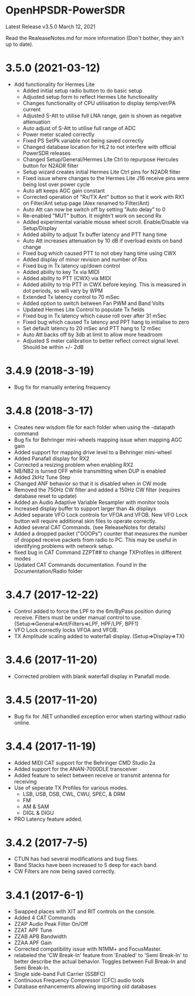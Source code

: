 # OpenHPSDR-PowerSDR

Latest Release v3.5.0 March 12, 2021

Read the RealeaseNotes.md for more information (Don't bother, they ain't up to date).

# 3.5.0 (2021-03-12)
- Add functionality for Hermes Lite
  - Added initial setup radio button to do basic setup
  - Adjusted setup form to reflect Hermes Lite functionality
  - Changes functionality of CPU utilisation to display temp/ver/PA current
  - Adjusted S-Att to utilise full LNA range, gain is shown as negative attenuation
  - Auto adjust of S-Att to utilise full range of ADC
  - Power meter scaled correctly
  - Fixed PS SetPk variable not being saved correctly
  - Changed database location for HL2 to not interfere with official  PowerSDR releases
  - Changed Setup/General/Hermes Lite Ctrl to repurpose Hercules button for N2ADR filter
  - Setup wizard creates initial Hermes Lite Ctrl pins for N2ADR filter
  - Fixed issue where changes to the Hermes Lite J16 receive pins were being lost over power cycle
  - Auto att keeps AGC gain constant
  - Corrected operation of "Rx/TX Ant" button so that it work with RX1 on Filter/Ant setup page (Alex renamed to Filter/Ant)  
  - Auto Att can now be switch off by setting "Auto delay" to 0
  - Re-enabled "MUT" button. It mightn't work on second Rx
  - Added experimental variable mouse wheel scroll. Enable/Disable via Setup/Display
  - Added ability to adjust Tx buffer latency and PTT hang time
  - Auto Att increases attenuation by 10 dB if overload exists on band change
  - Fixed bug which caused PTT to not obey hang time using CWX
  - Added display of minor revision and number of Rxs
  - Fixed bug in Tx latency up/down control
  - Added ability to key Tx via MIDI
  - Added ability to PTT (CWX) via MIDI
  - Added ability to trip PTT in CWX before keying. This is measured in dot periods, so will vary by WPM
  - Extended Tx latency control to 70 mSec 
  - Added option to switch between Fan PWM and Band Volts
  - Updated Hermes Lite Control to populate Tx fields
  - Fixed bug in Tx latency which cause roll over after 31 mSec
  - Fixed bug which caused Tx latency and PPT hang to initialise to zero
  - Set default latency to 20 mSec and PTT hang to 12 mSec
  - Auto Att backs off by 3db at limit to allow more headroom
  - Adjusted S meter calibration to better reflect correct signal level. Should be within +/- 2dB
  
# 3.4.9 (2018-3-19)
- Bug fix for manually entering frequency

# 3.4.8 (2018-3-17)
- Creates new wisdom file for each folder when using the -datapath command
- Bug fix for Behringer mini-wheels mapping issue when mapping AGC gain
- Added support for mapping drive level to a Behringer mini-wheel
- Added Panafall display for RX2
- Corrected a resizing problem when enabling RX2
- NB/NB2 is turned OFF while transmitting when DUP is enabled
- Added 2kHz Tune Step
- Changed ANF behavior so that it is disabled when in CW mode
- Removed the 750Hz CW filter and added a 150Hz CW filter (requires database reset to update)
- Added an Audio Adaptive Variable Resampler with monitor tools
- Increased display buffer to support larger than 4k displays
- Added separate VFO Lock controls for VFOA and VFOB. New VFO Lock button will require additional skin files to operate correctly.
- Added several CAT Commands. (see ReleaseNotes for details)
- Added a dropped packet ("OOOPs") counter that measures the number of dropped receive packets from radio to PC. This may be useful in identifying problems with network setup.
- fixed bug in CAT Command ZZPT## to change TXProfiles in different modes
- Updated CAT Commands documentation. Found in the Documentation/Radio folder

# 3.4.7 (2017-12-22)
- Control added to force the LPF to the 6m/ByPass position during receive. Filters must be under manual control to use. (Setup=>General=>Ant/Filters=>LPF, HPF/LPF, BPF1)
- VFO Lock correctly locks VFOA and VFOB.
- TX Amplitude scaling added to waterfall display. (Setup=>Display=>TX)

# 3.4.6 (2017-11-20)
- Corrected problem with blank waterfall display in Panafall mode.

# 3.4.5 (2017-11-20)
- Bug fix for .NET unhandled exception error when starting without radio online.

# 3.4.4 (2017-11-19)
- Added MIDI CAT support for the Behringer CMD Studio 2a
- Added support for the ANAN-7000DLE transceiver
- Added feature to select between receive or transmit antenna for receiving
- Use of seperate TX Profiles for various modes. 
  - LSB, USB, DSB, CWL, CWU, SPEC, & DRM 
  - FM
  - AM & SAM 
  - DIGL & DIGU
- PRO Latency feature added.

# 3.4.2 (2017-7-5)
- CTUN has had several modifications and bug fixes.
- Band Stacks have been increased to 5 deep for each band.
- CW Filters are now being saved correctly.

# 3.4.1 (2017-6-1)
- Swapped places with XIT and RIT controls on the console.
- Added 4 CAT Commands
 - ZZAP Audio Peak Filter On/Off
 - ZZAT APF Tune
 - ZZAB APB Bandwidth
 - ZZAA APF Gain
- Corrected compatibility issue with N1MM+ and FocusMaster.
- relabeled the 'CW Break-In' feature from 'Enabled' to 'Semi Break-In' to better describe the actual behavior. Toggles between Full Break-In and Semi Break-In.
- Single side-band Full Carrier (SSBFC)
- Continuous Frequency Compressor (CFC) audio tools
- Database enhancements allowing importing old databases

